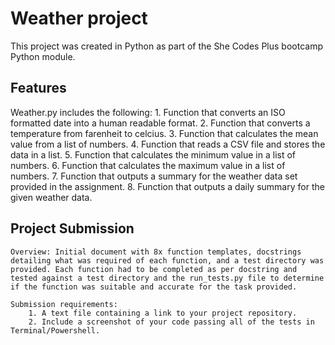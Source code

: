 # Weather project #

This project was created in Python as part of the She Codes Plus bootcamp Python module.

## Features ##
Weather.py includes the following:
        1. Function that converts an ISO formatted date into a human readable format.
        2. Function that converts a temperature from farenheit to celcius.
        3. Function that calculates the mean value from a list of numbers.
        4. Function that reads a CSV file and stores the data in a list.
        5. Function that calculates the minimum value in a list of numbers.
        6. Function that calculates the maximum value in a list of numbers.
        7. Function that outputs a summary for the weather data set provided in the assignment.
        8. Function that outputs a daily summary for the given weather data.
   
## Project Submission ##
    Overview: Initial document with 8x function templates, docstrings detailing what was required of each function, and a test directory was provided. Each function had to be completed as per docstring and tested against a test directory and the run_tests.py file to determine if the function was suitable and accurate for the task provided. 
    
    Submission requirements: 
        1. A text file containing a link to your project repository.
        2. Include a screenshot of your code passing all of the tests in Terminal/Powershell.

    
